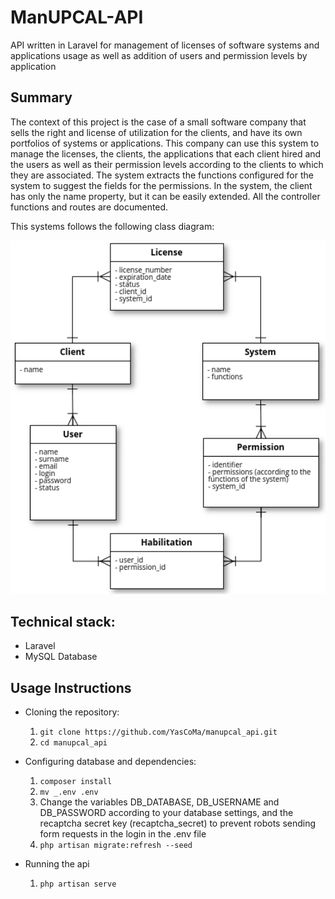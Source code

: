 # ManUPCAL-API

API written in Laravel for management of licenses of software systems and applications usage as well as addition of users and permission levels by application

## Summary
The context of this project is the case of a small software company that sells the right and license of utilization for the clients, and have its own portfolios of systems or applications. This company can use this system to manage the licenses, the clients, the applications that each client hired and the users as well as their permission levels according to the clients to which they are associated. The system extracts the functions configured for the system to suggest the fields for the permissions. In the system, the client has only the name property, but it can be easily extended. All the controller functions and routes are documented.

This systems follows the following class diagram:
<div style="text-align: center">
	<img src="class_diagram.png" alt="pipeline"
	title="ManUPCAL" width="680px" />
</div>

## Technical stack:
* Laravel
* MySQL Database

## Usage Instructions
* Cloning the repository:
	1. ````git clone https://github.com/YasCoMa/manupcal_api.git````
	2. ````cd manupcal_api````

* Configuring database and dependencies: 
	1. ````composer install````
	2. ````mv _.env .env````
	3. Change the variables DB_DATABASE, DB_USERNAME and DB_PASSWORD according to your database settings, and the recaptcha secret key (recaptcha_secret) to prevent robots sending form requests in the login in the .env file
	4. ````php artisan migrate:refresh --seed````

* Running the api
    1. ````php artisan serve````
    
